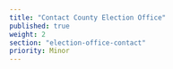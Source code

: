 ```yaml
---
title: "Contact County Election Office"
published: true
weight: 2
section: "election-office-contact"
priority: Minor
---
```


